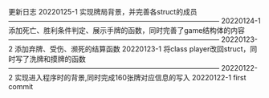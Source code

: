 更新日志
20220125-1 实现牌局背景，并完善各struct的成员
——————————————————————————————
20220124-1 添加死亡、胜利条件判定、展示手牌的函数，同时完善了game结构体的内容
——————————————————————————————
20220123-2 添加弃牌、受伤、濒死的结算函数
20220123-1 将class player改回struct，同时写了洗牌和摸牌的函数
——————————————————————————————
20220122-2 实现进入程序时的背景,同时完成160张牌对应信息的写入
20220122-1  first commit
